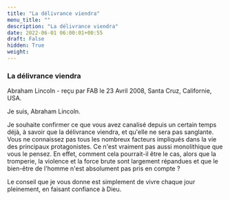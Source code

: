 ```yaml
---
title: "La délivrance viendra"
menu_title: ""
description: "La délivrance viendra"
date: 2022-06-01 06:00:01+00:55
draft: False
hidden: True
weight:
---
```

### La délivrance viendra

Abraham Lincoln - reçu par FAB le 23 Avril 2008, Santa Cruz, Californie, USA.

Je suis, Abraham Lincoln.

Je souhaite confirmer ce que vous avez canalisé depuis un certain temps déjà, à savoir que la délivrance viendra, et qu'elle ne sera pas sanglante. Vous ne connaissez pas tous les nombreux facteurs impliqués dans la vie des principaux protagonistes. Ce n'est vraiment pas aussi monolithique que vous le pensez. En effet, comment cela pourrait-il être le cas, alors que la tromperie, la violence et la force brute sont largement répandues et que le bien-être de l'homme n'est absolument pas pris en compte ?

Le conseil que je vous donne est simplement de vivre chaque jour pleinement, en faisant confiance à Dieu.